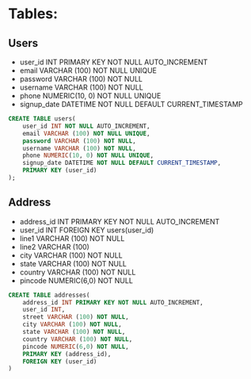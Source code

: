 # Tables:

## Users
- user_id INT PRIMARY KEY NOT NULL AUTO_INCREMENT
- email VARCHAR (100) NOT NULL UNIQUE
- password VARCHAR (100) NOT NULL
- username VARCHAR (100) NOT NULL
- phone NUMERIC(10, 0) NOT NULL UNIQUE
- signup_date DATETIME NOT NULL DEFAULT CURRENT_TIMESTAMP

```sql
CREATE TABLE users(
    user_id INT NOT NULL AUTO_INCREMENT,
    email VARCHAR (100) NOT NULL UNIQUE,
    password VARCHAR (100) NOT NULL,
    username VARCHAR (100) NOT NULL,
    phone NUMERIC(10, 0) NOT NULL UNIQUE,
    signup_date DATETIME NOT NULL DEFAULT CURRENT_TIMESTAMP,
    PRIMARY KEY (user_id)
);
```

<!-- +-------------+---------------+------+-----+-------------------+-------------------+
| Field       | Type          | Null | Key | Default           | Extra             |
+-------------+---------------+------+-----+-------------------+-------------------+
| user_id     | int           | NO   | PRI | NULL              | auto_increment    |
| email       | varchar(100)  | NO   | UNI | NULL              |                   |
| password    | varchar(100)  | NO   |     | NULL              |                   |
| username    | varchar(100)  | NO   |     | NULL              |                   |
| phone       | decimal(10,0) | NO   |     | NULL              |                   |
| signup_date | datetime      | NO   |     | CURRENT_TIMESTAMP | DEFAULT_GENERATED |
+-------------+---------------+------+-----+-------------------+-------------------+ -->


## Address
- address_id INT PRIMARY KEY NOT NULL AUTO_INCREMENT
- user_id INT FOREIGN KEY users(user_id)
- line1 VARCHAR (100) NOT NULL
- line2 VARCHAR (100)
- city VARCHAR (100) NOT NULL
- state VARCHAR (100) NOT NULL
- country VARCHAR (100) NOT NULL
- pincode NUMERIC(6,0) NOT NULL
  
```sql
CREATE TABLE addresses(
    address_id INT PRIMARY KEY NOT NULL AUTO_INCREMENT,
    user_id INT,
    street VARCHAR (100) NOT NULL,
    city VARCHAR (100) NOT NULL,
    state VARCHAR (100) NOT NULL,
    country VARCHAR (100) NOT NULL,
    pincode NUMERIC(6,0) NOT NULL,
    PRIMARY KEY (address_id),
    FOREIGN KEY (user_id)
)
```

